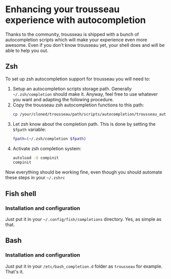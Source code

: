 # Enhancing your trousseau experience with autocompletion

Thanks to the community, trousseau is shipped with a bunch of autocompletion scripts which will make your experience even more awesome.
Even if you don't know trousseau yet, your shell does and will be able to help you out.

## Zsh

To set up zsh autocompletion support for trousseau you will need to:

1. Setup an autocompletion scripts storage path. Generally `~/.zsh/completion` should make it. Anyway, feel free to use whatever you want and adapting the following procedure.
2. Copy the trousseau zsh autocompletion functions to this path:
    ```bash
    cp /your/cloned/trousseau/path/scripts/autocompletion/trousseau_autocomplete.zsh ~/.zsh/completion
    ```
3. Let zsh know about the completion path. This is done by setting the `$fpath` variable:
    ```bash
    fpath=(~/.zsh/completion $fpath)
    ```
4. Activate zsh completion system:
    ```bash
    autoload -U compinit
    compinit
    ```

Now everything should be working fine, even though you should automate these steps in your `~/.zshrc`

## Fish shell

### Installation and configuration

Just put it in your ``~/.config/fish/completions`` directory.
Yes, as simple as that.

## Bash

### Installation and configuration

Just put it in your ``/etc/bash_completion.d`` folder as ``trousseau`` for example.
That's it.

